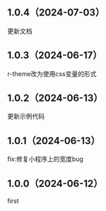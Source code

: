 ## 1.0.4（2024-07-03）
更新文档
## 1.0.3（2024-06-17）
r-theme改为使用css变量的形式
## 1.0.2（2024-06-13）
更新示例代码
## 1.0.1（2024-06-13）
fix:修复小程序上的宽度bug
## 1.0.0（2024-06-12）
first
